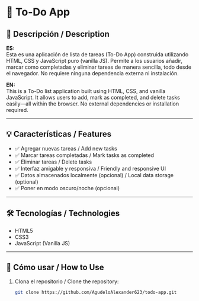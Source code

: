 # 📝 To-Do App

## 📌 Descripción / Description

**ES:**  
Esta es una aplicación de lista de tareas (To-Do App) construida utilizando HTML, CSS y JavaScript puro (vanilla JS). Permite a los usuarios añadir, marcar como completadas y eliminar tareas de manera sencilla, todo desde el navegador. No requiere ninguna dependencia externa ni instalación.

**EN:**  
This is a To-Do list application built using HTML, CSS, and vanilla JavaScript. It allows users to add, mark as completed, and delete tasks easily—all within the browser. No external dependencies or installation required.

---

## 💡 Características / Features

- ✅ Agregar nuevas tareas / Add new tasks  
- ✅ Marcar tareas completadas / Mark tasks as completed  
- ✅ Eliminar tareas / Delete tasks  
- ✅ Interfaz amigable y responsiva / Friendly and responsive UI  
- ✅ Datos almacenados localmente (opcional) / Local data storage (optional)
- ✅ Poner en modo oscuro/noche (opcional)

---

## 🛠️ Tecnologías / Technologies

- HTML5  
- CSS3  
- JavaScript (Vanilla JS)

---

## 🚀 Cómo usar / How to Use

1. Clona el repositorio / Clone the repository:

   ```bash
   git clone https://github.com/AgudeloAlexander623/todo-app.git